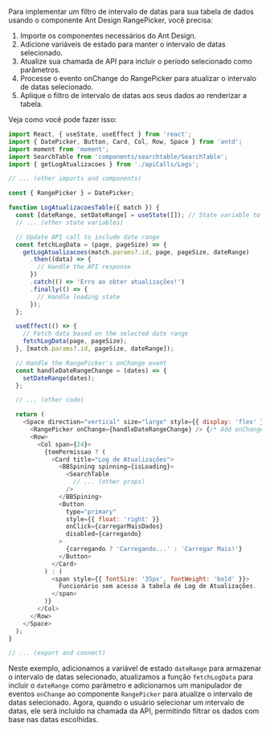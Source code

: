 Para implementar um filtro de intervalo de datas para sua tabela de dados usando o componente Ant Design RangePicker, você precisa:

1. Importe os componentes necessários do Ant Design.
2. Adicione variáveis ​​de estado para manter o intervalo de datas selecionado.
3. Atualize sua chamada de API para incluir o período selecionado como parâmetros.
4. Processe o evento onChange do RangePicker para atualizar o intervalo de datas selecionado.
5. Aplique o filtro de intervalo de datas aos seus dados ao renderizar a tabela.

Veja como você pode fazer isso:

```javascript
import React, { useState, useEffect } from 'react';
import { DatePicker, Button, Card, Col, Row, Space } from 'antd';
import moment from 'moment';
import SearchTable from 'components/searchtable/SearchTable';
import { getLogAtualizacoes } from './apiCalls/Logs';

// ... (other imports and components)

const { RangePicker } = DatePicker;

function LogAtualizacoesTable({ match }) {
  const [dateRange, setDateRange] = useState([]); // State variable to hold selected date range
  // ... (other state variables)

  // Update API call to include date range
  const fetchLogData = (page, pageSize) => {
    getLogAtualizacoes(match.params?.id, page, pageSize, dateRange)
      .then((data) => {
        // Handle the API response
      })
      .catch(() => 'Erro ao obter atualizações!')
      .finally(() => {
        // Handle loading state
      });
  };

  useEffect(() => {
    // Fetch data based on the selected date range
    fetchLogData(page, pageSize);
  }, [match.params?.id, pageSize, dateRange]);

  // Handle the RangePicker's onChange event
  const handleDateRangeChange = (dates) => {
    setDateRange(dates);
  };

  // ... (other code)

  return (
    <Space direction="vertical" size="large" style={{ display: 'flex' }}>
      <RangePicker onChange={handleDateRangeChange} /> {/* Add onChange event handler */}
      <Row>
        <Col span={24}>
          {temPermissao ? (
            <Card title="Log de Atualizações">
              <BBSpining spinning={isLoading}>
                <SearchTable
                  // ... (other props)
                />
              </BBSpining>
              <Button
                type="primary"
                style={{ float: 'right' }}
                onClick={carregarMaisDados}
                disabled={carregando}
              >
                {carregando ? 'Carregando...' : 'Carregar Mais!'}
              </Button>
            </Card>
          ) : (
            <span style={{ fontSize: '35px', fontWeight: 'bold' }}>
              Funcionário sem acesso à tabela de Log de Atualizações.
            </span>
          )}
        </Col>
      </Row>
    </Space>
  );
}

// ... (export and connect)
```

Neste exemplo, adicionamos a variável de estado `dateRange` para armazenar o intervalo de datas selecionado, atualizamos a função `fetchLogData` para incluir o `dateRange` como parâmetro e adicionamos um manipulador de eventos `onChange` ao componente `RangePicker` para atualize o intervalo de datas selecionado. Agora, quando o usuário selecionar um intervalo de datas, ele será incluído na chamada da API, permitindo filtrar os dados com base nas datas escolhidas.
